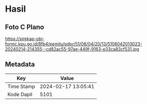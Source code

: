 # Hasil

## Foto C Plano

https://sirekap-obj-formc.kpu.go.id/8fb4/pemilu/pdpr/51/08/04/20/13/5108042013023-20240214-214355--cd82ac55-97ae-449f-9163-e33ca83cf531.jpg


## Metadata

| Key        | Value               |
| ---------- | ------------------- |
| Time Stamp | 2024-02-17 13:05:41 |
| Kode Dapil | 5101                |



